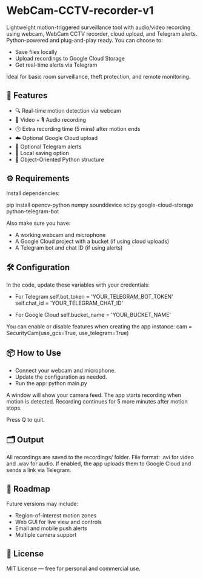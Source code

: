 # WebCam-CCTV-recorder-v1
Lightweight motion-triggered surveillance tool with audio/video recording using webcam, WebCam CCTV recorder, cloud upload, and Telegram alerts. Python-powered and plug-and-play ready.
You can choose to:
- Save files locally
- Upload recordings to Google Cloud Storage
- Get real-time alerts via Telegram

Ideal for basic room surveillance, theft protection, and remote monitoring.


## 🚀 Features

- 🔍 Real-time motion detection via webcam
- 🎥 Video + 🎙️ Audio recording
- 🕒 Extra recording time (5 mins) after motion ends
- ☁️ Optional Google Cloud upload
- 📲 Optional Telegram alerts
- 💽 Local saving option
- 🧱 Object-Oriented Python structure


## ⚙️ Requirements

Install dependencies:

pip install opencv-python numpy sounddevice scipy google-cloud-storage python-telegram-bot

Also make sure you have:
- A working webcam and microphone
- A Google Cloud project with a bucket (if using cloud uploads)
- A Telegram bot and chat ID (if using alerts)

## 🛠 Configuration
In the code, update these variables with your credentials:

- For Telegram
self.bot_token = 'YOUR_TELEGRAM_BOT_TOKEN'
self.chat_id = 'YOUR_TELEGRAM_CHAT_ID'

- For Google Cloud
self.bucket_name = 'YOUR_BUCKET_NAME'

You can enable or disable features when creating the app instance:
cam = SecurityCam(use_gcs=True, use_telegram=True)

## 📦 How to Use
- Connect your webcam and microphone.
- Update the configuration as needed.
- Run the app: python main.py
  
A window will show your camera feed.
The app starts recording when motion is detected.
Recording continues for 5 more minutes after motion stops.

Press Q to quit.

## 🗂 Output
All recordings are saved to the recordings/ folder.
File format: .avi for video and .wav for audio.
If enabled, the app uploads them to Google Cloud and sends a link via Telegram.

## 🧭 Roadmap
Future versions may include:
- Region-of-interest motion zones
- Web GUI for live view and controls
- Email and mobile push alerts
- Multiple camera support

## 📄 License
MIT License — free for personal and commercial use.

